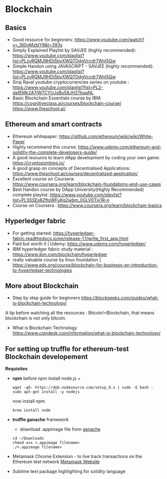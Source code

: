 # Blockchain

## Basics
+ Good resource for beginners: https://www.youtube.com/watch?v=_160oMzblY8&t=393s
+ Simply Explained Playlist by SAVJEE (highly recommended): https://www.youtube.com/playlist?list=PLzvRQMJ9HDiSbvXWQ7OdgVccdr7Wni5Qw
+ Simple Handon using JAVASCRIPT - SAVJEE (highly recommended): https://www.youtube.com/playlist?list=PLzvRQMJ9HDiSbvXWQ7OdgVccdr7Wni5Qw
+ Siraj Raval youtube cryptocurrencies series on youtube : https://www.youtube.com/playlist?list=PL2-dafEMk2A7jW7CYUJsBu58JH27bqaNL
+ Basic Blockchain Essentials course by IBM: https://cognitiveclass.ai/courses/blockchain-course/ 
https://www.theschool.ai/

## Ethereum and smart contracts
+ Ethereum whitepaper: https://github.com/ethereum/wiki/wiki/White-Paper
+ Highly recommend this course: https://www.udemy.com/ethereum-and-solidity-the-complete-developers-guide/
+ A good resource to learn dApp development by coding your own game: https://cryptozombies.io/
+ A good grasp on concepts of Decentralised Applications: https://www.theschool.ai/courses/decentralized-application/
+ Excellent course on Coursera: https://www.coursera.org/learn/blockchain-foundations-and-use-cases
+ Best Handon course by DApp University(Highly Recommended) complete playlist: https://www.youtube.com/playlist?list=PLS5SEs8ZftgWFuKg2wbm_0GLV0Tiy1R-n
+ Course on Coursera : https://www.coursera.org/learn/blockchain-basics

## Hyperledger fabric
+ For getting started: https://hyperledger-fabric.readthedocs.io/en/release-1.1/write_first_app.html
+ Paid but worth it | Udemy: https://www.udemy.com/hyperledger/
+ IBM hyperledger fabric study material : https://www.ibm.com/blockchain/hyperledger
+ really valuable course by linux foundation | https://www.edx.org/course/blockchain-for-business-an-introduction-to-hyperledger-technologies

## More about Blockchain
+ Step by step guide for beginners https://blockgeeks.com/guides/what-is-blockchain-technology/

A tip before watching all the resources : Bitcoin!=Blockchain, that means blockchain is not only bitcoin.
+ What is Blockchain Technology https://www.coindesk.com/information/what-is-blockchain-technology/


## For setting up truffle for ethereum-test Blockchain developement
**Requisites**
+ **npm** 
  before npm install node.js
    + 
    ```
    wget -qO- https://deb.nodesource.com/setup_8.x | sudo -E bash -
    sudo apt-get install -y nodejs
    ```

  now install npm 
  ```
  brew install node
  ```
+ **truffle ganache** framework
  - download .appimage file from [ganache](https://truffleframework.com/ganache) 
  ```
  cd ~/Downloads
  chmod a+x <.appimage filename>
  ./<.appimage filename>
  ```
+ Metamask Chrome Extension - to live track transactions on the Ethereum test network
  [Metamask Website](https://metamask.io/)
+ Sublime text package highlighting for solidity language
